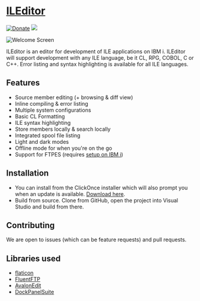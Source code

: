 # [ILEditor](https://worksofbarry.com/ileditor/)

[![Donate](https://img.shields.io/badge/Donate-PayPal-green.svg)](https://www.paypal.com/cgi-bin/webscr?cmd=_s-xclick&hosted_button_id=W68TZG649MFTQ&source=url)
[<img src="https://img.shields.io/badge/slack-ileditor-orange.svg?logo=slack">](https://join.slack.com/t/ileditor/shared_invite/enQtNTczMDUxMzcwMTk5LTA4NTQxMjU5N2E0MzQ1YzJjZTZhMzk5ZmUyNDgwMmRlOWM4Mzg4OGYyNzYwNjQxYzM2YzkzMjhiZTc2OTljYmE)

![Welcome Screen](https://i.imgur.com/Kl1DQIf.png)

ILEditor is an editor for development of ILE applications on IBM i. ILEditor will support development with any ILE language, be it CL, RPG, COBOL, C or C++. Error listing and syntax highlighting is available for all ILE languages.

## Features

* Source member editing (+ browsing & diff view)
* Inline compiling & error listing
* Multiple system configurations
* Basic CL Formatting
* ILE syntax highlighting
* Store members locally & search locally
* Integrated spool file listing
* Light and dark modes
* Offline mode for when you're on the go
* Support for FTPES (requires [setup on IBM i](http://www-01.ibm.com/support/docview.wss?uid=nas8N1014798))

## Installation

* You can install from the ClickOnce installer which will also prompt you when an update is available. [Download here](http://worksofbarry.com/ileditor/).
* Build from source. Clone from GitHub, open the project into Visual Studio and build from there.

## Contributing

We are open to issues (which can be feature requests) and pull requests.

## Libraries used

* [flaticon](https://www.flaticon.com/authors/simpleicon)
* [FluentFTP](https://github.com/robinrodricks/FluentFTP)
* [AvalonEdit](https://github.com/icsharpcode/AvalonEdit)
* [DockPanelSuite](http://dockpanelsuite.com/)
